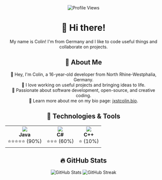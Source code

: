 <div id="header" align="center">
  <img src="https://komarev.com/ghpvc/?username=jxstcolin&style=flat-square&color=red" alt="Profile Views"/>
  <h1>👋 Hi there!</h1>
  <p>My name is Colin! I'm from Germany and I like to code useful things and collaborate on projects.</p>
  
  <h2>🚀 About Me</h2>
  <p>
    🔹 Hey, I'm Colin, a 16-year-old developer from North Rhine-Westphalia, Germany. <br>
    🔹 I love working on useful projects and bringing ideas to life. <br>
    🔹 Passionate about software development, open-source, and creative coding. <br>
    🔹 Learn more about me on my bio page: <a href="https://jxstcolin.bio" target="_blank">jxstcolin.bio</a>.
  </p>

  <h2>🔧 Technologies & Tools</h2>
  <table align="center">
    <tr>
      <td align="center">
        <img src="https://img.shields.io/badge/Java-007396?style=for-the-badge&logo=java&logoColor=white"/><br>
        <b>Java</b><br>
        ⭐⭐⭐⭐⭐ (90%)
      </td>
      <td align="center">
        <img src="https://img.shields.io/badge/C%23-239120?style=for-the-badge&logo=csharp&logoColor=white"/><br>
        <b>C#</b><br>
        ⭐⭐⭐ (60%)
      </td>
      <td align="center">
        <img src="https://img.shields.io/badge/C++-00599C?style=for-the-badge&logo=cplusplus&logoColor=white"/><br>
        <b>C++</b><br>
        ⭐ (10%)
      </td>
    </tr>
  </table>

  <h2>🔥 GitHub Stats</h2>
  <div>
    <img src="https://github-readme-stats.vercel.app/api?username=jxstcolin&show_icons=true&theme=dark" alt="GitHub Stats"/>
    <img src="https://github-readme-streak-stats.herokuapp.com/?user=jxstcolin&theme=dark" alt="GitHub Streak"/>
  </div>
</div>
